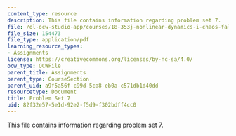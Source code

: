 ```yaml
---
content_type: resource
description: This file contains information regarding problem set 7.
file: /ol-ocw-studio-app/courses/18-353j-nonlinear-dynamics-i-chaos-fall-2012/82f32e575e1d92e2f5d9f302bdff4cc0_MIT18_353JF12_pset7.pdf
file_size: 154473
file_type: application/pdf
learning_resource_types:
- Assignments
license: https://creativecommons.org/licenses/by-nc-sa/4.0/
ocw_type: OCWFile
parent_title: Assignments
parent_type: CourseSection
parent_uid: a9f5a56f-c99d-5ca8-eb0a-c571db1d40dd
resourcetype: Document
title: Problem Set 7
uid: 82f32e57-5e1d-92e2-f5d9-f302bdff4cc0
---
```

This file contains information regarding problem set 7.